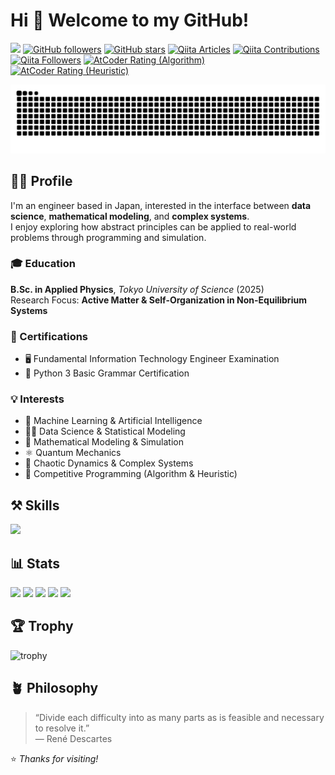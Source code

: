 # Hi 👋 Welcome to my GitHub!

![](https://komarev.com/ghpvc/?username=morgen-code&style=plastic)
[![GitHub followers](https://img.shields.io/github/followers/morgen-code?label=follow&logo=github&style=plastic)](https://github.com/morgen-code)
[![GitHub stars](https://img.shields.io/github/stars/morgen-code?logo=github&style=plastic)](https://github.com/morgen-code)
[![Qiita Articles](https://badgen.org/img/qiita/morgen-code/articles?style=plastic)](https://qiita.com/morgen-code)
[![Qiita Contributions](https://badgen.org/img/qiita/morgen-code/contributions?style=plastic)](https://qiita.com/morgen-code)
[![Qiita Followers](https://badgen.org/img/qiita/morgen-code/followers?style=plastic)](https://qiita.com/morgen-code)
[![AtCoder Rating (Algorithm)](https://badgen.org/img/atcoder/morgen_code/rating/algorithm?style=plastic)](https://atcoder.jp/users/morgen_code?contestType=algo)
[![AtCoder Rating (Heuristic)](https://badgen.org/img/atcoder/morgen_code/rating/heuristic?style=plastic)](https://atcoder.jp/users/morgen_code?contestType=heuristic)

![](https://raw.githubusercontent.com/morgen-code/morgen-code/output/github-contribution-grid-snake.svg)

## 👨‍🦲 Profile  
I'm an engineer based in Japan, interested in the interface between **data science**, **mathematical modeling**, and **complex systems**.  
I enjoy exploring how abstract principles can be applied to real-world problems through programming and simulation.  

### 🎓 Education  
**B.Sc. in Applied Physics**, *Tokyo University of Science* (2025)  
Research Focus: **Active Matter & Self-Organization in Non-Equilibrium Systems**

### 🧾 Certifications  
- 🖥️ Fundamental Information Technology Engineer Examination  
- 🐍 Python 3 Basic Grammar Certification 

### 💡 Interests  
- 🤖 Machine Learning & Artificial Intelligence
- 👨‍🔬 Data Science & Statistical Modeling
- 🧮 Mathematical Modeling & Simulation
- ⚛️ Quantum Mechanics
- 🦋 Chaotic Dynamics & Complex Systems
- 🥇 Competitive Programming (Algorithm & Heuristic)

## ⚒️ Skills

<img src="https://skillicons.dev/icons?i=python,java,js,c,bash,html,css,md,latex,cloudflare,gradle,ubuntu,linux,windows,powershell,git,github,vscode,anaconda,eclipse,emacs,matlab,opencv,tensorflow,notion,gmail,discord" />  
<br />

## 📊 Stats

![](http://github-profile-summary-cards.vercel.app/api/cards/profile-details?username=morgen-code&theme=gruvbox)
![](http://github-profile-summary-cards.vercel.app/api/cards/repos-per-language?username=morgen-code&theme=gruvbox)
![](http://github-profile-summary-cards.vercel.app/api/cards/most-commit-language?username=morgen-code&theme=gruvbox)
![](http://github-profile-summary-cards.vercel.app/api/cards/stats?username=morgen-code&theme=gruvbox)
![](http://github-profile-summary-cards.vercel.app/api/cards/productive-time?username=morgen-code&theme=gruvbox&utcOffset=9)

## 🏆 Trophy  

![trophy](https://github-profile-trophy.vercel.app/?username=morgen-code&theme=gruvbox)

## 🪴 Philosophy  

> “Divide each difficulty into as many parts as is feasible and necessary to resolve it.”  
> — René Descartes  


⭐ *Thanks for visiting!*
